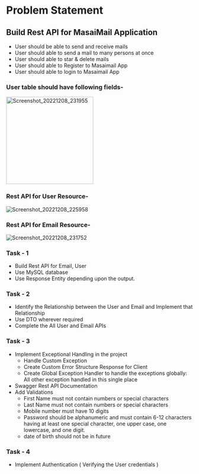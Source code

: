 # Problem Statement

## Build Rest API for MasaiMail Application

- User should be able to send and receive mails
- User should able to send a mail to many persons at once
- User should able to star & delete mails
- User should able to Register to Masaimail App
- User should able to login to Masaimail App

### User table should have following fields-  
<img width="235" alt="Screenshot_20221208_231955" src="https://user-images.githubusercontent.com/110479646/213869373-ea13f325-446d-43a7-8932-0cc8b2ced081.png">

### Rest API for User Resource-
![Screenshot_20221208_225958](https://user-images.githubusercontent.com/110479646/213869335-90966434-1dc2-44e8-a57a-9f279fc30123.png)

### Rest API for Email Resource-
![Screenshot_20221208_231752](https://user-images.githubusercontent.com/110479646/213869404-55be0624-91ad-4c16-b324-f51d7566d323.png)

### Task - 1
- Build Rest API for Email, User
- Use MySQL database
- Use Response Entity depending upon the output.

### Task - 2
- Identify the Relationship between the User and Email and Implement that Relationship
- Use DTO wherever required
- Complete the All User and Email APIs

### Task - 3
- Implement Exceptional Handling in the project
    - Handle Custom Exception
    - Create Custom Error Structure Response for Client
    - Create Global Exception Handler to handle the exceptions globally: All other exception handled in this single place
- Swagger Rest API Documentation
- Add Validations
    - First Name must not contain numbers or special characters
    - Last Name must not contain numbers or special characters
    - Mobile number must have 10 digits
    - Password should be alphanumeric and must contain 6-12 characters having at least one special character, one upper case, one lowercase, and one digit.
    - date of birth should not be in future

### Task - 4
- Implement Authentication ( Verifying the User credentials )
